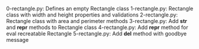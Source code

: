 0-rectangle.py: Defines an empty Rectangle class
1-rectangle.py: Rectangle class with width and height properties and validations
2-rectangle.py: Rectangle class with area and perimeter methods
3-rectangle.py: Add __str__ and __repr__ methods to Rectangle class
4-rectangle.py: Add __repr__ method for eval recreatable Rectangle
5-rectangle.py: Add __del__ method with goodbye message
